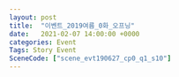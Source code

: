 ```yaml
---
layout: post
title:  "이벤트_2019여름_0화_오프닝"
date:   2021-02-07 14:00:00 +0000
categories: Event
Tags: Story Event
SceneCode: ["scene_evt190627_cp0_q1_s10"]
---
```

